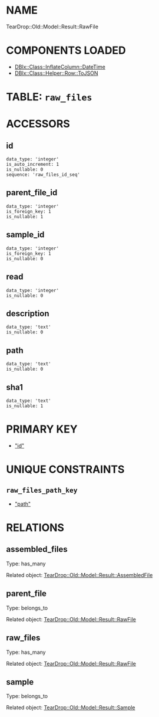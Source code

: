 # NAME

TearDrop::Old::Model::Result::RawFile

# COMPONENTS LOADED

- [DBIx::Class::InflateColumn::DateTime](https://metacpan.org/pod/DBIx::Class::InflateColumn::DateTime)
- [DBIx::Class::Helper::Row::ToJSON](https://metacpan.org/pod/DBIx::Class::Helper::Row::ToJSON)

# TABLE: `raw_files`

# ACCESSORS

## id

    data_type: 'integer'
    is_auto_increment: 1
    is_nullable: 0
    sequence: 'raw_files_id_seq'

## parent\_file\_id

    data_type: 'integer'
    is_foreign_key: 1
    is_nullable: 1

## sample\_id

    data_type: 'integer'
    is_foreign_key: 1
    is_nullable: 0

## read

    data_type: 'integer'
    is_nullable: 0

## description

    data_type: 'text'
    is_nullable: 0

## path

    data_type: 'text'
    is_nullable: 0

## sha1

    data_type: 'text'
    is_nullable: 1

# PRIMARY KEY

- ["id"](#id)

# UNIQUE CONSTRAINTS

## `raw_files_path_key`

- ["path"](#path)

# RELATIONS

## assembled\_files

Type: has\_many

Related object: [TearDrop::Old::Model::Result::AssembledFile](https://github.com/h3kker/tearDrop/blob/master/doc/pod/TearDrop/Old/Model/Result/AssembledFile.md)

## parent\_file

Type: belongs\_to

Related object: [TearDrop::Old::Model::Result::RawFile](https://github.com/h3kker/tearDrop/blob/master/doc/pod/TearDrop/Old/Model/Result/RawFile.md)

## raw\_files

Type: has\_many

Related object: [TearDrop::Old::Model::Result::RawFile](https://github.com/h3kker/tearDrop/blob/master/doc/pod/TearDrop/Old/Model/Result/RawFile.md)

## sample

Type: belongs\_to

Related object: [TearDrop::Old::Model::Result::Sample](https://github.com/h3kker/tearDrop/blob/master/doc/pod/TearDrop/Old/Model/Result/Sample.md)
